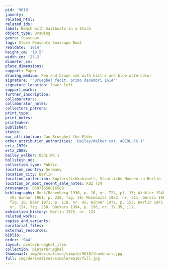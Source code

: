 ```yaml
---
pid: '9610'
janonly: 
related_html: 
related_ids: 
label: Beach with Sailboats in a Storm
object_type: Drawing
genre: Seascape
tags: Storm Peasants Seascape Boat
realdate: '1614'
height_cm: '19.5'
width_cm: '23.2'
diameter_cm: 
plate_dimensions: 
support: Paper
drawing_medium: Pen and brown ink with bistre and blue watercolor
signature: '"Brueghel fecit. primo decembri 1614"'
signature_location: lower left
support_marks: 
further_inscription: 
collaborators: 
collaborator_notes: 
collectors_patrons: 
print_type: 
print_notes: 
printmaker: 
publisher: 
states: 
our_attribution: Jan Brueghel the Elder
other_attribution_authorities: 'Bailey/Walker cat. #BERL.KK.1'
ertz_1979: 
ertz_2008: 
bailey_walker: BERL.KK.1
hollstein_no: 
collection_type: Public
location_country: Germany
location_city: Berlin
location_collection: Kupferstichkabinett, Staatliche Museen zu Berlin
location_or_most_recent_sale_notes: KdZ 724
provenance: 6587|6588|6589
bibliography: Bock/Rosenberg 1930, p. 16, nr. 724, pl. 15; Winkler 1948, p. 36, fig.
  19; Winner 1961, p. 230, fig. 38; Moskowitz 1962, nr. 511; Gerszi 1965, p. 112,
  fig. 18; Baer 1971, p. 118, nr. 42; Winner 1972, p. 153; Berlin 1975, p. 102-3,
  nr. 124, fig. 230; Dückers 1994, p. 196, nr. IV.39, ill.
exhibition_history: Berlin 1975, nr. 124
related_works: 
copies_and_variants: 
curatorial_files: 
external_resources: 
biblio: 
order: '944'
layout: pieterbrueghel_item
collection: pieterbrueghel
thumbnail: img/derivatives/simple/9610/thumbnail.jpg
full: img/derivatives/simple/9610/full.jpg
---
```

